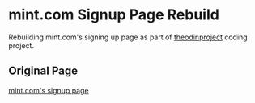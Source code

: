 # mint.com Signup Page Rebuild
Rebuilding mint.com's signing up page as part of [theodinproject](https://www.theodinproject.com/courses/html5-and-css3/lessons/html-forms) coding project.

## Original Page
[mint.com's signup page](https://accounts.intuit.com/signup.html)